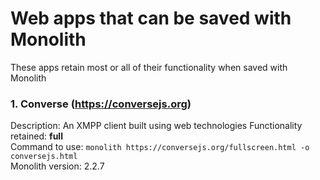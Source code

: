 # Web apps that can be saved with Monolith

These apps retain most or all of their functionality when saved with Monolith

### 1. Converse (https://conversejs.org)
Description: An XMPP client built using web technologies
Functionality retained: **full**  
Command to use: `monolith https://conversejs.org/fullscreen.html -o conversejs.html`  
Monolith version: 2.2.7

